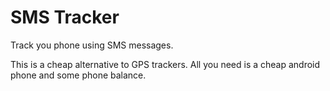 # SMS Tracker

Track you phone using SMS messages.

This is a cheap alternative to GPS trackers. All you need is a cheap android phone and some phone balance.

